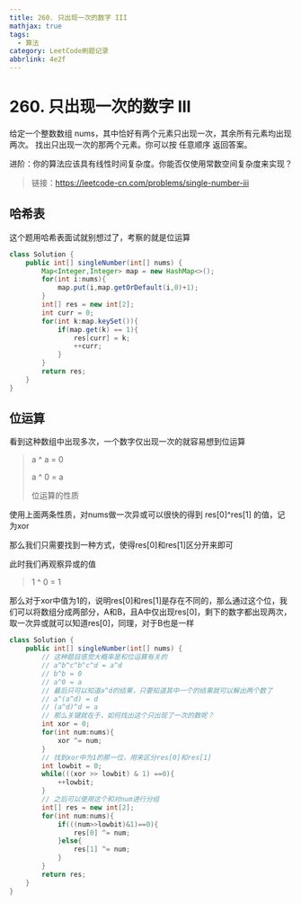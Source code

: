 ```yaml
---
title: 260. 只出现一次的数字 III
mathjax: true
tags:
  - 算法
category: LeetCode刷题记录
abbrlink: 4e2f
---
```

# 260. 只出现一次的数字 III

给定一个整数数组 nums，其中恰好有两个元素只出现一次，其余所有元素均出现两次。 找出只出现一次的那两个元素。你可以按 任意顺序 返回答案。

进阶：你的算法应该具有线性时间复杂度。你能否仅使用常数空间复杂度来实现？

> 链接：https://leetcode-cn.com/problems/single-number-iii

<!-- more -->

## 哈希表

这个题用哈希表面试就别想过了，考察的就是位运算

```java
class Solution {
    public int[] singleNumber(int[] nums) {
        Map<Integer,Integer> map = new HashMap<>();
        for(int i:nums){
            map.put(i,map.getOrDefault(i,0)+1);
        }
        int[] res = new int[2];
        int curr = 0;
        for(int k:map.keySet()){
            if(map.get(k) == 1){
                res[curr] = k;
                ++curr;
            }
        }
        return res;
    }
}
```

## 位运算

看到这种数组中出现多次，一个数字仅出现一次的就容易想到位运算

> a ^ a = 0
>
> a ^ 0 = a
>
> 位运算的性质

使用上面两条性质，对nums做一次异或可以很快的得到 res[0]^res[1] 的值，记为xor

那么我们只需要找到一种方式，使得res[0]和res[1]区分开来即可

此时我们再观察异或的值

>1 ^ 0 = 1

那么对于xor中值为1的，说明res[0]和res[1]是存在不同的，那么通过这个位，我们可以将数组分成两部分，A和B，且A中仅出现res[0]，剩下的数字都出现两次，取一次异或就可以知道res[0]，同理，对于B也是一样

```java
class Solution {
    public int[] singleNumber(int[] nums) {
        // 这种题目感觉大概率是和位运算有关的
        // a^b^c^b^c^d = a^d
        // b^b = 0
        // a^0 = a
        // 最后只可以知道a^d的结果，只要知道其中一个的结果就可以解出两个数了
        // a^(a^d) = d
        // (a^d)^d = a
        // 那么关键就在于，如何找出这个只出现了一次的数呢？
        int xor = 0;
        for(int num:nums){
            xor ^= num;
        }
        // 找到xor中为1的那一位，用来区分res[0]和res[1]
        int lowbit = 0;
        while(((xor >> lowbit) & 1) ==0){
            ++lowbit;
        }
        // 之后可以使用这个和对num进行分组
        int[] res = new int[2];
        for(int num:nums){
            if(((num>>lowbit)&1)==0){
                res[0] ^= num;
            }else{
                res[1] ^= num;
            }
        }
        return res;
    }
}
```

